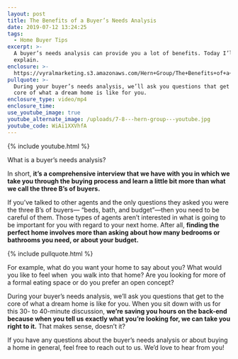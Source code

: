 ```yaml
---
layout: post
title: The Benefits of a Buyer’s Needs Analysis
date: 2019-07-12 13:24:25
tags:
  - Home Buyer Tips
excerpt: >-
  A buyer’s needs analysis can provide you a lot of benefits. Today I’ll
  explain.
enclosure: >-
  https://vyralmarketing.s3.amazonaws.com/Hern+Group/The+Benefits+of+a+Buyers+Needs+Analysis.mp4
pullquote: >-
  During your buyer’s needs analysis, we’ll ask you questions that get to the
  core of what a dream home is like for you.
enclosure_type: video/mp4
enclosure_time:
use_youtube_image: true
youtube_alternate_image: /uploads/7-8---hern-group---youtube.jpg
youtube_code: WiAi1XXVhfA
---
```


{% include youtube.html %}

What is a buyer’s needs analysis?

In short, **it’s a comprehensive interview that we have with you in which we take you through the buying process and learn a little bit more than what we call the three B’s of buyers.**

If you’ve talked to other agents and the only questions they asked you were the three B’s of buyers— “beds, bath, and budget”—then you need to be careful of them. Those types of agents aren’t interested in what is going to be important for you with regard to your next home. After all, **finding the perfect home involves more than asking about how many bedrooms or bathrooms you need, or about your budget.**

{% include pullquote.html %}

For example, what do you want your home to say about you? What would you like to feel when &nbsp;you walk into that home? Are you looking for more of a formal eating space or do you prefer an open concept?

During your buyer’s needs analysis, we’ll ask you questions that get to the core of what a dream home is like for you. When you sit down with us for this 30- to 40-minute discussion, **we’re saving you hours on the back-end because when you tell us exactly what you’re looking for, we can take you right to it.** That makes sense, doesn’t it?

If you have any questions about the buyer’s needs analysis or about buying a home in general, feel free to reach out to us. We’d love to hear from you\!